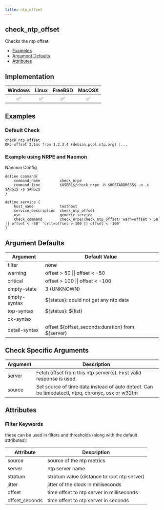 ```yaml
---
title: ntp_offset
---
```


## check_ntp_offset

Checks the ntp offset.

- [Examples](#examples)
- [Argument Defaults](#argument-defaults)
- [Attributes](#attributes)

## Implementation

| Windows            | Linux              | FreeBSD            | MacOSX             |
|:------------------:|:------------------:|:------------------:|:------------------:|
| :white_check_mark: | :white_check_mark: | :white_check_mark: | :white_check_mark: |

## Examples

### Default Check

    check_ntp_offset
    OK: offset 2.1ms from 1.2.3.4 (debian.pool.ntp.org) |...

### Example using NRPE and Naemon

Naemon Config

    define command{
        command_name         check_nrpe
        command_line         $USER1$/check_nrpe -H $HOSTADDRESS$ -n -c $ARG1$ -a $ARG2$
    }

    define service {
        host_name            testhost
        service_description  check_ntp_offset
        use                  generic-service
        check_command        check_nrpe!check_ntp_offset!'warn=offset > 50 || offset < -50' 'crit=offset > 100 || offset < -100'
    }

## Argument Defaults

| Argument      | Default Value                                      |
| ------------- | -------------------------------------------------- |
| filter        | none                                               |
| warning       | offset > 50 \|\| offset < -50                      |
| critical      | offset > 100 \|\| offset < -100                    |
| empty-state   | 3 (UNKNOWN)                                        |
| empty-syntax  | \${status}: could not get any ntp data             |
| top-syntax    | \${status}: \${list}                               |
| ok-syntax     |                                                    |
| detail-syntax | offset \${offset_seconds:duration} from \${server} |

## Check Specific Arguments

| Argument | Description                                                                                     |
| -------- | ----------------------------------------------------------------------------------------------- |
| server   | Fetch offset from this ntp server(s). First valid response is used.                             |
| source   | Set source of time data instead of auto detect. Can be timedatectl, ntpq, chronyc, osx or w32tm |

## Attributes

### Filter Keywords

these can be used in filters and thresholds (along with the default attributes):

| Attribute      | Description                                 |
| -------------- | ------------------------------------------- |
| source         | source of the ntp metrics                   |
| server         | ntp server name                             |
| stratum        | stratum value (distance to root ntp server) |
| jitter         | jitter of the clock in milliseconds         |
| offset         | time offset to ntp server in milliseconds   |
| offset_seconds | time offset to ntp server in seconds        |
